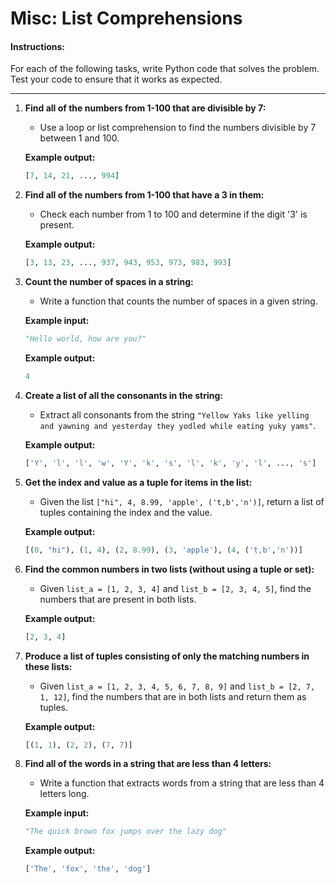 # Misc: List Comprehensions


#### Instructions:
For each of the following tasks, write Python code that solves the problem. Test your code to ensure that it works as expected.

---

1. **Find all of the numbers from 1-100 that are divisible by 7:**
   - Use a loop or list comprehension to find the numbers divisible by 7 between 1 and 100.
   
   **Example output:**
   ```python
   [7, 14, 21, ..., 994]
   ```

2. **Find all of the numbers from 1-100 that have a 3 in them:**
   - Check each number from 1 to 100 and determine if the digit '3' is present.
   
   **Example output:**
   ```python
   [3, 13, 23, ..., 937, 943, 953, 973, 983, 993]
   ```

3. **Count the number of spaces in a string:**
   - Write a function that counts the number of spaces in a given string.
   
   **Example input:**
   ```python
   "Hello world, how are you?"
   ```
   
   **Example output:**
   ```python
   4
   ```

4. **Create a list of all the consonants in the string:**
   - Extract all consonants from the string `"Yellow Yaks like yelling and yawning and yesterday they yodled while eating yuky yams"`.
   
   **Example output:**
   ```python
   ['Y', 'l', 'l', 'w', 'Y', 'k', 's', 'l', 'k', 'y', 'l', ..., 's']
   ```

5. **Get the index and value as a tuple for items in the list:**
   - Given the list `["hi", 4, 8.99, 'apple', ('t,b','n')]`, return a list of tuples containing the index and the value.
   
   **Example output:**
   ```python
   [(0, "hi"), (1, 4), (2, 8.99), (3, 'apple'), (4, ('t,b','n'))]
   ```

6. **Find the common numbers in two lists (without using a tuple or set):**
   - Given `list_a = [1, 2, 3, 4]` and `list_b = [2, 3, 4, 5]`, find the numbers that are present in both lists.
   
   **Example output:**
   ```python
   [2, 3, 4]
   ```

7. **Produce a list of tuples consisting of only the matching numbers in these lists:**
   - Given `list_a = [1, 2, 3, 4, 5, 6, 7, 8, 9]` and `list_b = [2, 7, 1, 12]`, find the numbers that are in both lists and return them as tuples.
   
   **Example output:**
   ```python
   [(1, 1), (2, 2), (7, 7)]
   ```

8. **Find all of the words in a string that are less than 4 letters:**
    - Write a function that extracts words from a string that are less than 4 letters long.
    
    **Example input:**
    ```python
    "The quick brown fox jumps over the lazy dog"
    ```
    
    **Example output:**
    ```python
    ['The', 'fox', 'the', 'dog']
    ```

